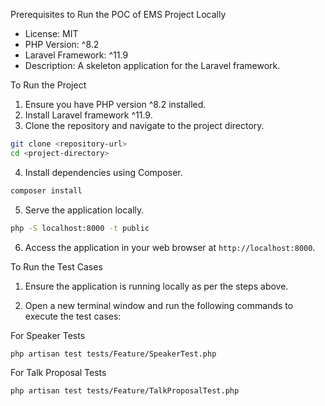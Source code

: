 Prerequisites to Run the POC of EMS Project Locally

- License: MIT
- PHP Version: ^8.2
- Laravel Framework: ^11.9
- Description: A skeleton application for the Laravel framework.

To Run the Project

1. Ensure you have PHP version ^8.2 installed.
2. Install Laravel framework ^11.9.
3. Clone the repository and navigate to the project directory.

```bash
git clone <repository-url>
cd <project-directory>
```

4. Install dependencies using Composer.

```bash
composer install
```

5. Serve the application locally.

```bash
php -S localhost:8000 -t public
```

6. Access the application in your web browser at `http://localhost:8000`.

To Run the Test Cases

1. Ensure the application is running locally as per the steps above.

2. Open a new terminal window and run the following commands to execute the test cases:

For Speaker Tests

```bash
php artisan test tests/Feature/SpeakerTest.php
```

For Talk Proposal Tests

```bash
php artisan test tests/Feature/TalkProposalTest.php
```
